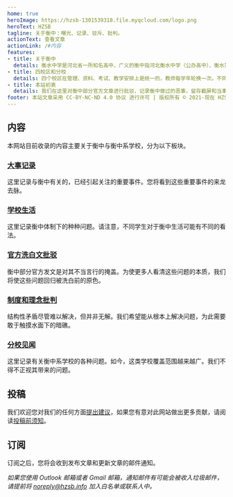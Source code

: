 ```yaml
---
home: true
heroImage: https://hzsb-1301539318.file.myqcloud.com/logo.png
heroText: HZSB
tagline: 关于衡中：曝光、记录、驳斥、批判。
actionText: 查看文章
actionLink: /#内容
features:
- title: 关于衡中
  details: 衡水中学是河北省一所知名高中，广义的衡中指河北衡水中学（公办高中）、衡水第一中学（民办高中）、衡水中学实验学校（民办初高中）、 衡水滏阳中学（民办高中），四个校区；狭义的衡中仅指河北衡水中学。
- title: 四校区和分校
  details: 四个校区在管理、资料、考试、教学安排上是统一的，教师每学年轮换一次。不同校区的区别在于生源、管理细节、硬件条件等。除此之外，社会中还存在着大量与广义的衡中有利益联系并且使用衡中模式的学校，本网站将其称作衡中系学校或衡中分校。
- title: 本站初衷
  details: 我们在这里对衡中部分官方文章进行批驳，记录衡中做过的恶事，留存截屏和当事人叙述证据，记录衡中生活细节，批判一些不合理的理念和制度。让大家对衡中有多方面的了解和思考。
footer: 本站文章采用 CC-BY-NC-ND 4.0 协议 进行许可 | 版权所有 © 2021-现在 HZSB编辑组
---
```


## 内容

本网站目前收录的内容主要关于衡中与衡中系学校，分为以下板块。
### [大事记录](/event/)

这里记录与衡中有关的，已经引起关注的重要事件。您将看到这些重要事件的来龙去脉。

### [学校生活](/campus/)

这里记录衡中体制下的种种问题。请注意，不同学生对于衡中生活可能有不同的看法。

### [官方洗白文批驳](/refute/)

衡中部分官方发文是对其不当言行的掩盖。为使更多人看清这些问题的本质，我们将使这些问题回归被洗白前的原色。

### [制度和理念批判](/system/)

结构性矛盾尽管难以解决，但并非无解。我们希望能从根本上解决问题，为此需要敢于触摸水面下的暗礁。

### [分校见闻](/branch/)

这里记录有关衡中系学校的各种问题。如今，这类学校覆盖范围越来越广。我们不得不正视其带来的问题。

## 投稿

我们欢迎您对我们的任何方面[提出建议](mailto:contact@hzsb.info)，如果您有意对此网站做出更多贡献，请阅读[投稿前须知](./contribute.md)。

## 订阅

订阅之后，您将会收到发布文章和更新文章的邮件通知。

*如果您使用 Outlook 邮箱或者 Gmail 邮箱，通知邮件有可能会被收入垃圾邮件，请提前将 noreply@hzsb.info 加入白名单或联系人中。*

<Subscribe/>